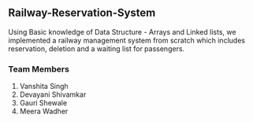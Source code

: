 ## Railway-Reservation-System
Using Basic knowledge of Data Structure - Arrays and Linked lists, we implemented a railway management system from scratch which includes reservation, deletion and a waiting list for passengers.

### Team Members
1. Vanshita Singh 
1. Devayani Shivamkar
1. Gauri Shewale
1. Meera Wadher
